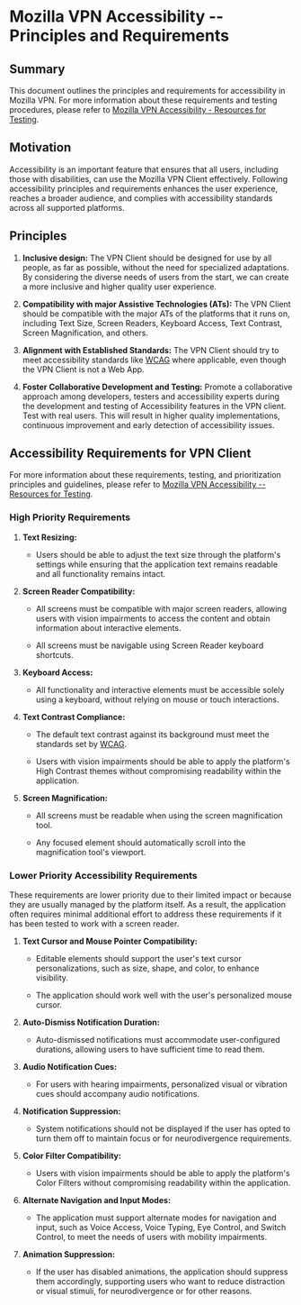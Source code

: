 # Mozilla VPN Accessibility -- Principles and Requirements

## Summary

This document outlines the principles and requirements for
accessibility in Mozilla VPN. For more information about these
requirements and testing procedures, please refer to [Mozilla VPN
Accessibility - Resources for
Testing](https://github.com/mozilla-mobile/mozilla-vpn-client/blob/main/docs/Accessibility%20-%20Testing%20Resources.md).

## Motivation

Accessibility is an important feature that ensures that all users,
including those with disabilities, can use the Mozilla VPN Client
effectively. Following accessibility principles and requirements
enhances the user experience, reaches a broader audience, and complies with
accessibility standards across all supported platforms.

## Principles

1. **Inclusive design:** The VPN Client should be designed for use by
      all people, as far as possible, without the need for specialized
      adaptations. By considering the diverse needs of users from the
      start, we can create a more inclusive and higher quality user
      experience.

2. **Compatibility with major Assistive Technologies (ATs):** The VPN
      Client should be compatible with the major ATs of the platforms
      that it runs on, including Text Size, Screen Readers, Keyboard
      Access, Text Contrast, Screen Magnification, and others.

3. **Alignment with Established Standards:** The VPN Client should try
      to meet accessibility standards like
      [WCAG](https://www.w3.org/WAI/standards-guidelines/wcag/)
      where applicable, even though the VPN Client is not a Web App.

4. **Foster Collaborative Development and Testing:** Promote a
      collaborative approach among developers, testers and accessibility
      experts during the development and testing of Accessibility
      features in the VPN client. Test with real users. This will result
      in higher quality implementations, continuous improvement and
      early detection of accessibility issues.

## Accessibility Requirements for VPN Client

For more information about these requirements, testing, and
prioritization principles and guidelines, please refer to [Mozilla VPN
Accessibility \-- Resources for
Testing](https://github.com/mozilla-mobile/mozilla-vpn-client/blob/main/docs/Accessibility%20-%20Testing%20Resources.md).

### High Priority Requirements

1. **Text Resizing:**

     - Users should be able to adjust the text size through the platform\'s
      settings while ensuring that the application text remains readable
      and all functionality remains intact.

2. **Screen Reader Compatibility:**

     - All screens must be compatible with major screen readers, allowing
      users with vision impairments to access the content and obtain
      information about interactive elements.

     - All screens must be navigable using Screen Reader keyboard
      shortcuts.

3. **Keyboard Access:**

     - All functionality and interactive elements must be accessible solely
      using a keyboard, without relying on mouse or touch interactions.

4. **Text Contrast Compliance:**

     - The default text contrast against its background must meet the
      standards set by
      [WCAG](https://www.w3.org/TR/2008/REC-WCAG20-20081211/#visual-audio-contrast-contrast).

     - Users with vision impairments should be able to apply the
      platform\'s High Contrast themes without compromising readability
      within the application.

5. **Screen Magnification:**

     - All screens must be readable when using the screen magnification
      tool.

     - Any focused element should automatically scroll into the
      magnification tool\'s viewport.

### Lower Priority Accessibility Requirements

These requirements are lower priority due to their limited impact or
because they are usually managed by the platform itself. As a result,
the application often requires minimal additional effort to address these
requirements if it has been tested to work with a screen reader.

1. **Text Cursor and Mouse Pointer Compatibility:**

     - Editable elements should support the user's text cursor personalizations,
     such as size, shape, and color, to enhance visibility.

     - The application should work well with the user\'s personalized mouse
      cursor.

2. **Auto-Dismiss Notification Duration:**

     - Auto-dismissed notifications must accommodate user-configured
      durations, allowing users to have sufficient time to read them.

3. **Audio Notification Cues:**

     - For users with hearing impairments, personalized visual or vibration
      cues should accompany audio notifications.

4. **Notification Suppression:**

     - System notifications should not be displayed if the user has opted
      to turn them off to maintain focus or for neurodivergence
      requirements.

5. **Color Filter Compatibility:**

     - Users with vision impairments should be able to apply the
      platform\'s Color Filters without compromising readability
      within the application.

6. **Alternate Navigation and Input Modes:**

     - The application must support alternate modes for navigation and
      input, such as Voice Access, Voice Typing, Eye Control, and Switch
      Control, to meet the needs of users with mobility impairments.

7. **Animation Suppression:**

     - If the user has disabled animations, the application should suppress
      them accordingly, supporting users who want to reduce distraction
      or visual stimuli, for neurodivergence or for other reasons.
